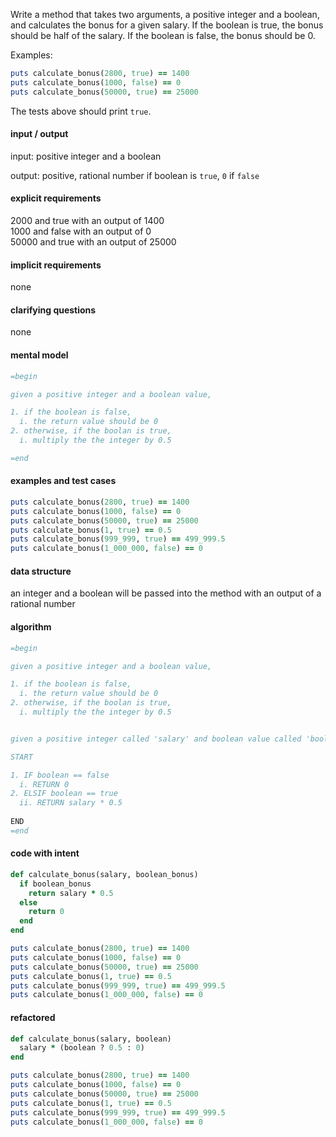 Write a method that takes two arguments, a positive integer and a boolean, and calculates the bonus for a given salary. If the boolean is true, the bonus should be half of the salary. If the boolean is false, the bonus should be 0.

Examples:

``` ruby
puts calculate_bonus(2800, true) == 1400
puts calculate_bonus(1000, false) == 0
puts calculate_bonus(50000, true) == 25000
```

The tests above should print `true`.

#### input / output

input: positive integer and a boolean

output: positive, rational number if boolean is `true`, `0` if `false`

#### explicit requirements

2000 and true with an output of 1400\
1000 and false with an output of 0\
50000 and true with an output of 25000

#### implicit requirements

none

#### clarifying questions

none

#### mental model

``` ruby
=begin

given a positive integer and a boolean value,

1. if the boolean is false, 
  i. the return value should be 0
2. otherwise, if the boolan is true, 
  i. multiply the the integer by 0.5

=end
```

#### examples and test cases

``` ruby
puts calculate_bonus(2800, true) == 1400
puts calculate_bonus(1000, false) == 0
puts calculate_bonus(50000, true) == 25000
puts calculate_bonus(1, true) == 0.5
puts calculate_bonus(999_999, true) == 499_999.5
puts calculate_bonus(1_000_000, false) == 0
```

#### data structure

an integer and a boolean will be passed into the method with an output of a rational number

#### algorithm

``` ruby
=begin

given a positive integer and a boolean value,

1. if the boolean is false, 
  i. the return value should be 0
2. otherwise, if the boolan is true, 
  i. multiply the the integer by 0.5


given a positive integer called 'salary' and boolean value called 'boolean_bonus'

START

1. IF boolean == false
  i. RETURN 0
2. ELSIF boolean == true
  ii. RETURN salary * 0.5
  
END
=end
```

#### code with intent

``` ruby
def calculate_bonus(salary, boolean_bonus)
  if boolean_bonus 
    return salary * 0.5
  else 
    return 0
  end
end

puts calculate_bonus(2800, true) == 1400
puts calculate_bonus(1000, false) == 0
puts calculate_bonus(50000, true) == 25000
puts calculate_bonus(1, true) == 0.5
puts calculate_bonus(999_999, true) == 499_999.5
puts calculate_bonus(1_000_000, false) == 0
```

#### refactored

``` ruby
def calculate_bonus(salary, boolean)
  salary * (boolean ? 0.5 : 0)
end

puts calculate_bonus(2800, true) == 1400
puts calculate_bonus(1000, false) == 0
puts calculate_bonus(50000, true) == 25000
puts calculate_bonus(1, true) == 0.5
puts calculate_bonus(999_999, true) == 499_999.5
puts calculate_bonus(1_000_000, false) == 0
```
